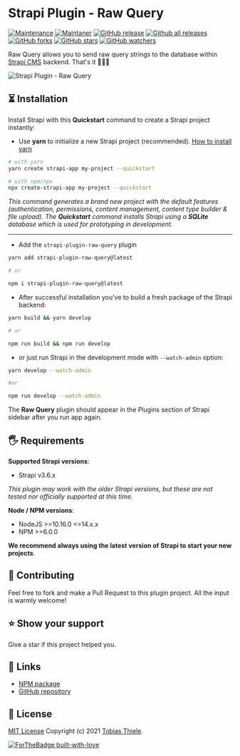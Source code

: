 # Strapi Plugin - Raw Query

[![Maintenance](https://img.shields.io/badge/Maintained%3F-yes-green.svg)](https://github.com/creazy231/strapi-plugin-raw-query/graphs/commit-activity)
[![Maintaner](https://img.shields.io/badge/maintainer-creazy231-blue)](https://github.com/creazy231)
[![GitHub release](https://img.shields.io/github/release/creazy231/strapi-plugin-raw-query.svg)](https://github.com/creazy231/strapi-plugin-raw-query/releases/)
[![Github all releases](https://img.shields.io/github/downloads/creazy231/strapi-plugin-raw-query/total.svg)](https://GitHub.com/creazy231/strapi-plugin-raw-query/releases/)
[![GitHub forks](https://img.shields.io/github/forks/creazy231/strapi-plugin-raw-query.svg?style=social&label=Fork&maxAge=2592000)](https://GitHub.com/creazy231/strapi-plugin-raw-query/network/)
[![GitHub stars](https://img.shields.io/github/stars/creazy231/strapi-plugin-raw-query.svg?style=social&label=Star&maxAge=2592000)](https://GitHub.com/creazy231/strapi-plugin-raw-query/stargazers/)
[![GitHub watchers](https://img.shields.io/github/watchers/creazy231/strapi-plugin-raw-query.svg?style=social&label=Watch&maxAge=2592000)](https://GitHub.com/creazy231/strapi-plugin-raw-query/watchers/)

Raw Query allows you to send raw query strings to the database within [Strapi CMS](https://github.com/strapi/strapi) backend. That's it 🤷🏻‍♂️

<img src="https://raw.githubusercontent.com/creazy231/strapi-plugin-raw-query/main/public/assets/preview.png" alt="Strapi Plugin - Raw Query" />


## ⏳ Installation
Install Strapi with this **Quickstart** command to create a Strapi project instantly:

- Use **yarn** to initialize a new Strapi project (recommended). [How to install yarn](https://yarnpkg.com/lang/en/docs/install/)

```bash
# with yarn
yarn create strapi-app my-project --quickstart

# with npm/npx
npx create-strapi-app my-project --quickstart
```

_This command generates a brand new project with the default features (authentication, permissions, content management, content type builder & file upload). The **Quickstart** command installs Strapi using a **SQLite** database which is used for prototyping in development._

---

- Add the `strapi-plugin-raw-query` plugin

```bash
yarn add strapi-plugin-raw-query@latest

# or

npm i strapi-plugin-raw-query@latest
```

- After successful installation you've to build a fresh package of the Strapi backend:

```bash
yarn build && yarn develop

# or

npm run build && npm run develop
```

- or just run Strapi in the development mode with `--watch-admin` option:

```bash
yarn develop --watch-admin

#or

npm run develop --watch-admin
```

The **Raw Query** plugin should appear in the Plugins section of Strapi sidebar after you run app again.

## 🖐 Requirements

**Supported Strapi versions**:

- Strapi v3.6.x

_This plugin may work with the older Strapi versions, but these are not tested nor officially supported at this time._

**Node / NPM versions**:

- NodeJS >=10.16.0 <=14.x.x
- NPM >=6.0.0

**We recommend always using the latest version of Strapi to start your new projects**.

## 🤝 Contributing

Feel free to fork and make a Pull Request to this plugin project. All the input is warmly welcome!

## ⭐️ Show your support

Give a star if this project helped you.

## 🔗 Links

- [NPM package](https://www.npmjs.com/package/strapi-plugin-raw-query)
- [GitHub repository](https://github.com/creazy231/strapi-plugin-raw-query)

## 📝 License

[MIT License](LICENSE.md) Copyright (c) 2021 [Tobias Thiele](https://tobias-thiele.de/).

[![ForTheBadge built-with-love](http://ForTheBadge.com/images/badges/built-with-love.svg)](https://GitHub.com/creazy231/)
